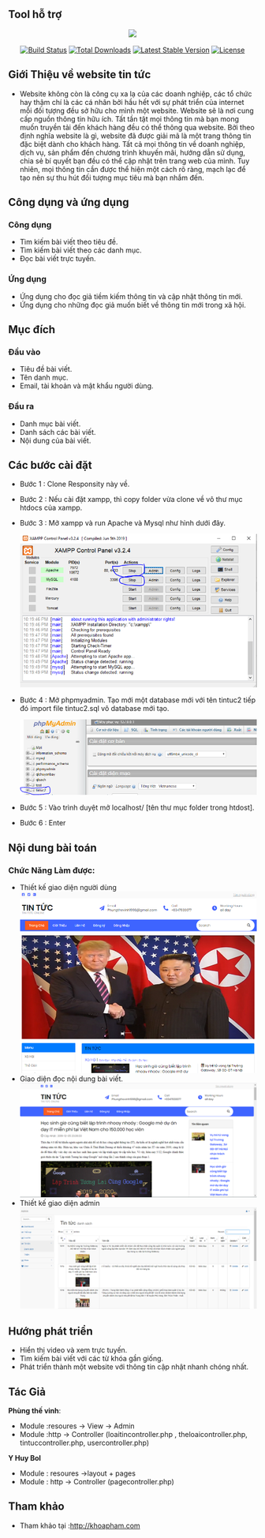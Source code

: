 ## Tool hỗ trợ

<p align="center"><img src="https://res.cloudinary.com/dtfbvvkyp/image/upload/v1566331377/laravel-logolockup-cmyk-red.svg" width="400"></p>

<p align="center">
<a href="https://travis-ci.org/laravel/framework"><img src="https://travis-ci.org/laravel/framework.svg" alt="Build Status"></a>
<a href="https://packagist.org/packages/laravel/framework"><img src="https://poser.pugx.org/laravel/framework/d/total.svg" alt="Total Downloads"></a>
<a href="https://packagist.org/packages/laravel/framework"><img src="https://poser.pugx.org/laravel/framework/v/stable.svg" alt="Latest Stable Version"></a>
<a href="https://packagist.org/packages/laravel/framework"><img src="https://poser.pugx.org/laravel/framework/license.svg" alt="License"></a>
</p>

## Giới Thiệu về website tin tức

- Website không còn là công cụ xa lạ của các doanh nghiệp, các tổ chức hay thậm chí là các cá nhân bởi hầu hết với sự phát triển của internet mỗi đối tượng đều sở hữu cho mình một website.
Website sẽ là nơi cung cấp nguồn thông tin hữu ích. Tất tần tật mọi thông tin mà bạn mong muốn truyền tải đến khách hàng đều có thể thông qua website. Bởi theo định nghĩa website là gì, website đã được giải mã là một trang thông tin đặc biệt dành cho khách hàng. Tất cả mọi thông tin về doanh nghiệp, dịch vụ, sản phẩm đến chương trình khuyến mãi, hướng dẫn sử dụng, chia sẻ bí quyết bạn đều có thể cập nhật trên trang web của mình. Tuy nhiên, mọi thông tin cần được thể hiện một cách rõ ràng, mạch lạc để tạo nên sự thu hút đối tượng mục tiêu mà bạn nhắm đến. 


## Công dụng và ứng dụng  
### Công dụng

- Tìm kiếm bài viết theo tiêu đề.
- Tìm kiếm bài viết theo các danh mục.
- Đọc bài viết trực tuyến.

### Ứng dụng
- Ứng dụng cho đọc giả tiềm kiếm thông tin và cập nhật thông tin mới.
- Ứng dụng cho những đọc giả muốn biết về thông tin mới trong xã hội.

## Mục đích  
### Đầu vào
- Tiêu đề bài viết.
- Tên danh mục.
- Email, tài khoản và mật khẩu người dùng.

### Đầu ra
 - Danh mục bài viết.
 - Danh sách các bài viết.
 - Nội dung của bài viết.

## Các bước cài đặt

- Bước 1 :  Clone Responsity này về.
- Bước 2 : Nếu cài đặt xampp, thì copy folder vừa clone về vô thư mục htdocs của xampp.
- Bước 3 : Mở xampp và run Apache và Mysql như hình dưới đây.

  ![](img/xampp.PNG) 

- Bước 4 : Mở phpmyadmin. Tạo mới một database mới với tên tintuc2 tiếp đó import
 file tintuc2.sql vô database mới tạo.

	![](img/sql.PNG) 
- Bước 5 : Vào trình duyệt mở localhost/ [tên thư mục folder trong htdost].
- Bước 6 : Enter
 
## Nội dung bài toán
### Chức Năng Làm được:
- Thiết kế giao diện người dùng
	![](img/tc1.PNG) 
- Giao diện đọc nội dung bài viết.
	![](img/tintuc.PNG) 
- Thiết kế giao diện admin
	![](img/admin.PNG) 

## Hướng phát triển
-  Hiển thị video và xem trực tuyến.
- Tìm kiếm bài viết với các từ khóa gần giống.
- Phát triển thành một website với thông tin cập nhật nhanh chóng nhất.

## Tác Giả
**Phùng thế vinh**:
- Module :resoures -> View -> Admin 
- Module :http -> Controller (loaitincontroller.php , theloaicontroller.php, tintuccontroller.php, usercontroller.php)

**Y Huy Bol**   
- Module : resoures ->layout + pages
- Module : http -> Controller (pagecontroller.php)

## Tham khảo
 - Tham khảo tại :http://khoapham.com


 
